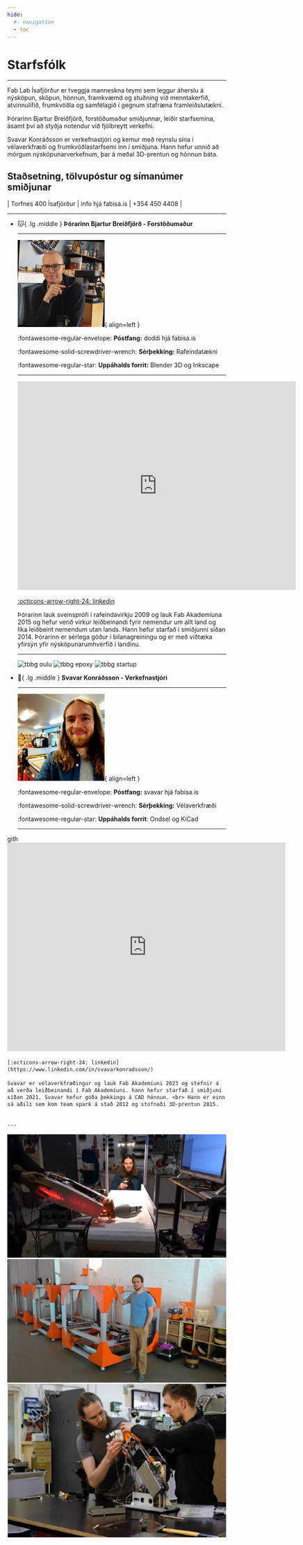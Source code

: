 ```yaml
---
hide:
  #- navigation
  - toc
---
```


# Starfsfólk

---

Fab Lab Ísafjörður er tveggja manneskna teymi sem leggur áherslu á nýsköpun, sköpun, hönnun, framkvæmd og stuðning við menntakerfið, atvinnulífið, frumkvöðla og samfélagið í gegnum stafræna framleiðslutækni.<br> 

Þórarinn Bjartur Breiðfjörð, forstöðumaður smiðjunnar, leiðir starfsemina, ásamt því að styðja notendur við fjölbreytt verkefni. <br> 

Svavar Konráðsson er verkefnastjóri og kemur með reynslu sína í vélaverkfræði og frumkvöðlastarfsemi inn í smiðjuna. Hann hefur unnið að mörgum nýsköpunarverkefnum, þar á meðal 3D-prentun og hönnun báta.

## Staðsetning, tölvupóstur og símanúmer smiðjunar

|  Torfnes 400 Ísafjörður   |   info hjá fabisa.is   |   +354 450 4408  |

---

<style>
table {
    border-collapse: collapse;
}
table, th, td {
   border: none;
}
blockquote {
    border-left: none;
    padding-left: 10px;
}
</style>

<div class="grid cards" markdown>

-   :cat:{ .lg .middle } __Þórarinn Bjartur Breiðfjörð - Forstöðumaður__



    ---
    ![tbbg](../assets/img/images/starfsfolk/tbbg.png){ align=left }
    

    :fontawesome-regular-envelope: **Póstfang:** doddi hjá fabisa.is

    :fontawesome-solid-screwdriver-wrench: **Sérþekking:** Rafeindatækni

    :fontawesome-regular-star: **Uppáhalds forrit:** Blender 3D og Inkscape

    ---
    

    <iframe title="DjOddi" frameborder="0" allowfullscreen mozallowfullscreen="true" webkitallowfullscreen="true" allow="autoplay; fullscreen; xr-spatial-tracking" xr-spatial-tracking execution-while-out-of-viewport execution-while-not-rendered web-share width="640" height="480" src="https://sketchfab.com/models/ee9372ef321e405aa8503d4f69141c68/embed?autospin=1&autostart=1&preload=1&dnt=1"> </iframe>

    [:octicons-arrow-right-24: linkedin](https://www.linkedin.com/in/hanndoddi/)

    Þórarinn lauk sveinsprófi í rafeindavirkju 2009 og lauk Fab Akademíuna 2015 og hefur verið virkur leiðbeinandi fyrir nemendur um allt land og líka leiðbeint nemendum utan lands. Hann hefur starfað í smiðjunni síðan 2014. Þórarinn er sérlega góður í bilanagreiningu og er með víðtæka yfirsýn yfir nýsköpunarumhverfið í landinu.

    ---

    ![tbbg oulu](https://scontent-lhr6-1.xx.fbcdn.net/v/t1.18169-9/26239431_10156901307507195_6655825369588295869_n.jpg?_nc_cat=110&ccb=1-7&_nc_sid=13d280&_nc_ohc=a2kTJ6tjdSAQ7kNvgGejXCD&_nc_ht=scontent-lhr6-1.xx&oh=00_AYAnSKtStPYRN_rRCRXIEBDxHFGyJXM1_PdOUCPfFa7NqA&oe=671BFB1C)
    ![tbbg epoxy](https://fabacademy.org/archives/2015/eu/students/gunnarsson.thorarinn_b.b/images/week13/img16w13.JPG)
    ![tbbg startup](https://scontent-lhr8-2.xx.fbcdn.net/v/t1.6435-9/64501840_2060863974023451_4801010113865318400_n.jpg?stp=dst-jpg_s960x960&_nc_cat=103&ccb=1-7&_nc_sid=13d280&_nc_ohc=MgSd7OINuEoQ7kNvgF_0Nfp&_nc_ht=scontent-lhr8-2.xx&_nc_gid=Aq2i6ze-C447VlYwmMWfgl6&oh=00_AYC8W3fWHK3e5tLcn_h6WARlZrJpxd2PB7D09hgHk3vbzg&oe=671C1830)



-   :elephant:{ .lg .middle } __Svavar Konráðsson - Verkefnastjóri__

    ---
    ![sk](../assets/img/images/starfsfolk/sk.png){ align=left }


    :fontawesome-regular-envelope: **Póstfang:** svavar hjá fabisa.is

    :fontawesome-solid-screwdriver-wrench: **Sérþekking:** Vélaverkfræði

    :fontawesome-regular-star: **Uppáhalds forrit**: Ondsel og KiCad

    ---
gith
    <iframe title="Scaniverse 2022-06-10 142722" frameborder="0" allowfullscreen mozallowfullscreen="true" webkitallowfullscreen="true" allow="autoplay; fullscreen; xr-spatial-tracking" xr-spatial-tracking execution-while-out-of-viewport execution-while-not-rendered web-share width="640" height="480" src="https://sketchfab.com/models/820d6e8c1d7744989cd0e9c1dabb1729/embed?autospin=1&autostart=1&preload=1&dnt=1"> </iframe>

    [:octicons-arrow-right-24: linkedin](https://www.linkedin.com/in/svavarkonradsson/)

    Svavar er vélaverkfræðingur og lauk Fab Akademíuni 2023 og stefnir á að verða leiðbeinandi í Fab Akademíuni. hann hefur starfað í smiðjuni síðan 2021. Svavar hefur góða þekkingu á CAD hönnun. <br> Hann er einn sá aðili sem kom team spark á stað 2012 og stofnaði 3D-prentun 2015.
     
     
    ---

![sk hond](../assets/img/images/starfsfolk/sk1_hond.png)
![3d prentari](../assets/img/images/starfsfolk/sk3_3dprentari.png)
![sk hond vinna](../assets/img/images/starfsfolk/sk2_hondvinna.png) 



</div>